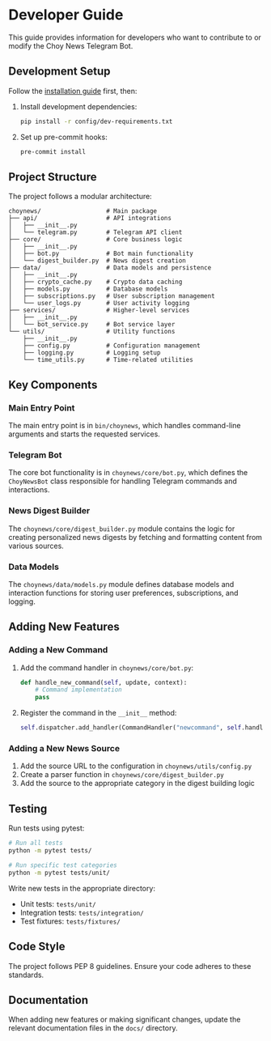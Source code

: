 # Developer Guide

This guide provides information for developers who want to contribute to or modify the Choy News Telegram Bot.

## Development Setup

Follow the [installation guide](installation.md) first, then:

1. Install development dependencies:
   ```bash
   pip install -r config/dev-requirements.txt
   ```

2. Set up pre-commit hooks:
   ```bash
   pre-commit install
   ```

## Project Structure

The project follows a modular architecture:

```
choynews/                  # Main package
├── api/                   # API integrations
│   ├── __init__.py
│   └── telegram.py        # Telegram API client
├── core/                  # Core business logic
│   ├── __init__.py
│   ├── bot.py             # Bot main functionality
│   └── digest_builder.py  # News digest creation
├── data/                  # Data models and persistence
│   ├── __init__.py
│   ├── crypto_cache.py    # Crypto data caching
│   ├── models.py          # Database models
│   ├── subscriptions.py   # User subscription management
│   └── user_logs.py       # User activity logging
├── services/              # Higher-level services
│   ├── __init__.py
│   └── bot_service.py     # Bot service layer
└── utils/                 # Utility functions
    ├── __init__.py
    ├── config.py          # Configuration management
    ├── logging.py         # Logging setup
    └── time_utils.py      # Time-related utilities
```

## Key Components

### Main Entry Point

The main entry point is in `bin/choynews`, which handles command-line arguments and starts the requested services.

### Telegram Bot

The core bot functionality is in `choynews/core/bot.py`, which defines the `ChoyNewsBot` class responsible for handling Telegram commands and interactions.

### News Digest Builder

The `choynews/core/digest_builder.py` module contains the logic for creating personalized news digests by fetching and formatting content from various sources.

### Data Models

The `choynews/data/models.py` module defines database models and interaction functions for storing user preferences, subscriptions, and logging.

## Adding New Features

### Adding a New Command

1. Add the command handler in `choynews/core/bot.py`:
   ```python
   def handle_new_command(self, update, context):
       # Command implementation
       pass
   ```

2. Register the command in the `__init__` method:
   ```python
   self.dispatcher.add_handler(CommandHandler("newcommand", self.handle_new_command))
   ```

### Adding a New News Source

1. Add the source URL to the configuration in `choynews/utils/config.py`
2. Create a parser function in `choynews/core/digest_builder.py`
3. Add the source to the appropriate category in the digest building logic

## Testing

Run tests using pytest:

```bash
# Run all tests
python -m pytest tests/

# Run specific test categories
python -m pytest tests/unit/
```

Write new tests in the appropriate directory:
- Unit tests: `tests/unit/`
- Integration tests: `tests/integration/`
- Test fixtures: `tests/fixtures/`

## Code Style

The project follows PEP 8 guidelines. Ensure your code adheres to these standards.

## Documentation

When adding new features or making significant changes, update the relevant documentation files in the `docs/` directory.
